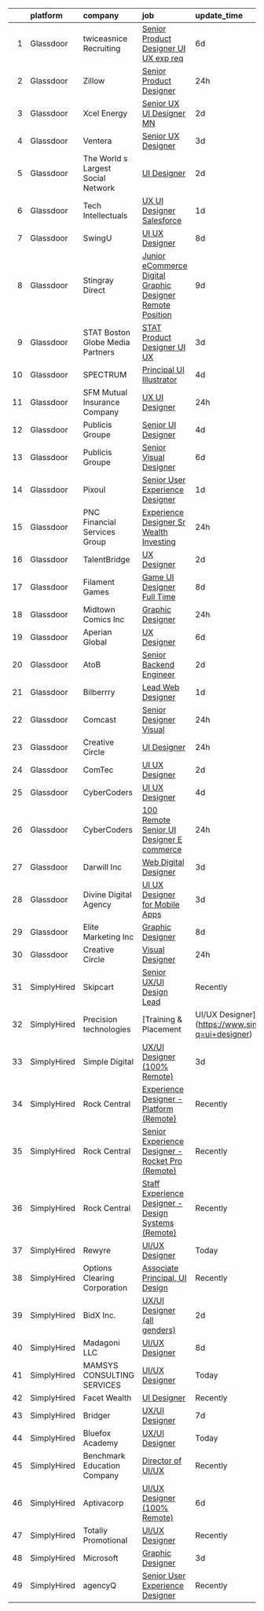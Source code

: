 

|    | platform    | company                            | job                                                                                                                                                                                                                                                                                                                                                                                                                                                                                                                                                                                                                                                                                                                                                                                                                                                                                                                                                                                                                                                                                                                                                                                                                                                                                                                                                                                                                                                                                                                                                                                                                                                                            | update_time   | location              |
|---:|:------------|:-----------------------------------|:-------------------------------------------------------------------------------------------------------------------------------------------------------------------------------------------------------------------------------------------------------------------------------------------------------------------------------------------------------------------------------------------------------------------------------------------------------------------------------------------------------------------------------------------------------------------------------------------------------------------------------------------------------------------------------------------------------------------------------------------------------------------------------------------------------------------------------------------------------------------------------------------------------------------------------------------------------------------------------------------------------------------------------------------------------------------------------------------------------------------------------------------------------------------------------------------------------------------------------------------------------------------------------------------------------------------------------------------------------------------------------------------------------------------------------------------------------------------------------------------------------------------------------------------------------------------------------------------------------------------------------------------------------------------------------|:--------------|:----------------------|
|  1 | Glassdoor   | twiceasnice Recruiting             | [Senior Product Designer  UI UX exp req ](https://www.glassdoor.com/partner/jobListing.htm?pos=129&ao=1110586&s=58&guid=00000181706fd07c869b2c0222494528&src=GD_JOB_AD&t=SR&vt=w&ea=1&cs=1_667dfe3a&cb=1655448785423&jobListingId=1007931494370&cpc=632C08DE5A4EA969&jrtk=3-0-1g5o6vk55r06d801-1g5o6vk5lq6ip800-6e69310f83411504--6NYlbfkN0AIiLXtwtv0BDns9BiY4ItblantFozdL6jLmLxNvS8mvsFZuf83cfUMwaallM92yFu0OMj2pIorILsO67YgYVJlg4QaGe5-r-dp-jySLR5rBk4Eo2IYqiTcSlDyTcYjn-ctKcv8kbCbyyemlxE0yOJPBR6EOeNo9eKq81sl0BFw4XTExJshO4PXOlHmPJCgmfA6BWc4cpD3JxCHqTwinBYc8cxyFon16626TZD_aRNZA6l98eC7Va0esWZgcMdOwzX4cPIm2cKc0CXqeoGOsWsMdXu1VFu_r5XmoVKa2jGo8wSFSn2jbwYDGaiBz_SwUBdNIlydlwPAtmTnX5SSk2zAULertguak8rggs0zQEUbhci2SI4-7zDbhPtbP7eLgzLEOdFiRZfVkVTCA0gTZ4vf7CPhjEk_peeGQfXHzSjWOgCEySAjr5tWYa_-JmmsFmLVBOCpwsioKfl8IYdHZ4hU_9yd-5W_KOCWl0NR1a-LYosBq1yiFlicLVFAkxQEUTK1JTmQrklvDkTbd1x0H-Va9_buuxIKJtlyD71b98TJPQ%3D%3D)                                                                                                                                                                                                                                                                                                                                                                                                                                                                                                                                                                                                                                                                                                                                                 | 6d            | New York State        |
|  2 | Glassdoor   | Zillow                             | [Senior Product Designer](https://www.glassdoor.com/partner/jobListing.htm?pos=104&ao=1110586&s=58&guid=00000181706fd07c869b2c0222494528&src=GD_JOB_AD&t=SR&vt=w&cs=1_3235b3eb&cb=1655448785419&jobListingId=1007945757810&cpc=AC285F3A3ECA6BB0&jrtk=3-0-1g5o6vk55r06d801-1g5o6vk5lq6ip800-f338a4c3b84c64c7--6NYlbfkN0ANMurRYyPEXg08u6OamUd1Mvhk-zhFSGYIZgoJR86UvYL2v6MoUqae-sD5DnU21vrTTAFpnqnC5__tpGelX6Awx8Uj8nEktq64UL9gPWmTeU5orfDnriC4hpbt9UGY9PuCc2rTnyoQLtZ2kWdCeDIjNxMAhKAd0am7XFogKvgD-rum3Xr1lxBfCOSaDw4sjZyjZkfUGT6th7oF3vAw9aKSbibbuIl8FcJrcgOOnQ9IT-fnAHqy2qBrK0NWojrPF7KlOtzr4z2vPoMUHUNWrGlsbsUJF9DlP7LX-Fe8c6mioU32YKH_830eUN_0Y6mbt7DWQUQzjXCSYOmSl4qD-4PRcDHj131ozKvw-sudgH5IzxWqtPIWTEXu4br2xgLNx2f_OrjClTLk5LsYQm1bMxa5szhFfITLXWY4Ri5Eq2nP2g80QNIxVrzGyGzscQlQc_8I_VsDGt4mBG017b5d57irf38SuINLgpBCLkgkMuGjZ1Fzamd0O7rZ129IcVM8Ex8NacmE7PafFIspBOSODJ7iwdoFTSjw4Dwj0SlZfIh5tIb3U8Rcr7njC_MkpRFSNTksZXtG19ymvK7NHI9Uoe5wm9bSnfW3QNZIZd6LcfJE90NAhp3Gaoj9nIHXnSiy_DFNx2hZJDbmAICZ4GZpgrgvsIEPIQNBL7-anMYw2pjKCoFIoqHY14rvd2RPiamEIR8XpAXsOjcoB17lbXw96hiOCct6Higl5CJV7a75GM4LTlPxu7o-r6obZ_H9cyw1jtwokZ5n07bYqompjYdIoygkUKxRbIITC3oPmajS3wbyN-tSlnRpZbHjVIzCLJQzj5Ib15rlh6hfVQuWUpWJDOpCV-p9_EYfrTyp6Q3XR_qQInRhbqqQYEn_0rNQS4Kj3oI%3D)                                                                                                                                                                                                                                                                                                                                                                                                                    | 24h           | Remote                |
|  3 | Glassdoor   | Xcel Energy                        | [Senior UX UI Designer   MN](https://www.glassdoor.com/partner/jobListing.htm?pos=114&ao=1110586&s=58&guid=00000181706fd07c869b2c0222494528&src=GD_JOB_AD&t=SR&vt=w&cs=1_3e65129d&cb=1655448785420&jobListingId=1007939848626&cpc=9C4F014304452074&jrtk=3-0-1g5o6vk55r06d801-1g5o6vk5lq6ip800-9f2b210495a02dec--6NYlbfkN0B-1D-e_ZYujhNkNlYyaLjJ6FcVQ233icvY0YU3o2VnplwYKKdLer6igUsC2PaWrJNGXmnJFI-vvlJkgqqi0jC5phTEmWgwu3HqDsMdeqn6I8tf8KqYk0V3HIhbqC8ZkUG23c846WFfgzpKjWc7LyGggfTfRgms5au_EBLf9wgupWaLDyy0zm3r8TmDGXqmrr05ScSQraPtwYvFZ1H7vhrchi_zM7QngPoX80hu4XcimfWgL9PZwwW4y7PqNgKKP_Hz3SlLBHHCeEqgw5SlWMoPMOWLlkvAtWTJeX8QvJRWafqXmaaxHvl0PaORtBve1QscfEg8ZVKO6y5xDTjvZgwaM_jLh-GS3g967IrbVL4s0eZwIls9NvUf20hQNdOAv66GlQHMkX9oN6EI7nGVKKve7mCVe8de3wSXEu2o7c0HkoHIXInMshFdczsCDrWs9YwdttR_OlLrK0QQO2jYtMp-WakqPalo66ntj51aH_K-sclNP0sS0nB7S9QQP2lxvWDZT3ti4bgqtpJDSoRlDVz9kKg41e0JyEUhz5P2SESdxSXw1GH_CYGRPwlUDUU_PK9Ee4aeWn6ES9iySutUwqApEcLzLQaIOF_XWWvsICuIxg%3D%3D)                                                                                                                                                                                                                                                                                                                                                                                                                                                                                                                                                                                                                                                                                                   | 2d            | Minneapolis, MN       |
|  4 | Glassdoor   | Ventera                            | [Senior UX Designer](https://www.glassdoor.com/partner/jobListing.htm?pos=120&ao=1110586&s=58&guid=00000181706fd07c869b2c0222494528&src=GD_JOB_AD&t=SR&vt=w&ea=1&cs=1_3b4f47f6&cb=1655448785422&jobListingId=1007936529988&cpc=87A0A889578C8297&jrtk=3-0-1g5o6vk55r06d801-1g5o6vk5lq6ip800-82dce3c315d6d39c--6NYlbfkN0AS3oPsAAmCngCu4U51_2RxXyfS7TdWOFtWPOafNW52I9mnargnUyPFTlz2JtZIE5R9cbg-8OZhzfjoHlrkedTWhsAuN2fRl-fhdsTVANjSnd20K8bE6quzXCrrZZWFgFlP_BX0wri-NuA7VQP8bDYKlMUtenj4PCQ9rRB_24GLOcz378yL4M3CLDHwL06q9j9elAFcoP5vbN8KTpioeC2tl4WVcrDRui87p4UfZvL3SIIquS-WaORHrVk-tXvWAtxs3LTC8nC4f6Oay8GFVtoBSWSvvUrHVeR5V25Lf-PoUJGPEl_sjleTXobshYW1xNIvTOW5Hh066lqUFv2_aRndcUh2vKHu0pxdiVg55y7ZtMNUrg7IanHJliKJP5nKxytfpu-mLFkqvmnF92bBx4D6Ey0vRWKjJofv4lW-_laPpWA6vMb6ZVcVk3m5zmE1BTFkHnaULirpCxPMeq9Fx15Jd02chxsWYnYg0lvPWLw4FXQ53AqWasUsv8QuEw5TvY8%3D)                                                                                                                                                                                                                                                                                                                                                                                                                                                                                                                                                                                                                                                                                                                                                                                                                    | 3d            | Remote                |
|  5 | Glassdoor   | The World s Largest Social Network | [UI Designer](https://www.glassdoor.com/partner/jobListing.htm?pos=117&ao=1110586&s=58&guid=00000181706fd07c869b2c0222494528&src=GD_JOB_AD&t=SR&vt=w&cs=1_a82d5545&cb=1655448785421&jobListingId=1007940701344&cpc=9DC6E4D8324653EE&jrtk=3-0-1g5o6vk55r06d801-1g5o6vk5lq6ip800-f86e285eeee8cc2f--6NYlbfkN0DSgjPPcnEdvoK3uuxfISLALE6pB1FR7YSHOr_tSg5_QGIhoz_2VqUepdcKLBLI_zSM2ofyPzeQLiYgPnwYkXZIEVa1yILiUcN8AhI95lHkhFGFSjZoU966EcETcjfezToZbDD4sNZzMfbbe6Y9PzYCgbAkY-UKTxc_sAa6G-5-d_yJ-V1HImVNUhQsxNii7SQgzGsoFe2hk_qwysiIC737ONaZ7Tm8Dhe2HTO6jyevIr1FJVnshyTcT1Rnt_coPFTqgNr0JB5KG_qdW9lo-rDAGaQea9YNchmOn0RFA7zDFWd7t64EDxou-emo2A_pS-2ikV8MCha7OSmghMyprxtdZZSqKp-OuNoKtgcMxJIx6yItWkzGfygSiamS8Hv0AhU2eH__1oOSGxL940hrm4vKC81xyRCpMcp8cupAzSrkdB8-TMKpGuSlTckUXJopY3BWOR_WMxV2jQI79gW_TyWWcK5ErbDJC3CRi3kn7L2G_lGngGMeVTZXDy-grmVP18ud0PJjIyU_nKrurpBAZn04u2IyvuGCRGblxfklvPYmJ9SsdTAk8rV_t9FX1tBfWdH5ohW8-Lejpw%3D%3D)                                                                                                                                                                                                                                                                                                                                                                                                                                                                                                                                                                                                                                                                                                                                                  | 2d            | New York, NY          |
|  6 | Glassdoor   | Tech Intellectuals                 | [UX UI Designer   Salesforce](https://www.glassdoor.com/partner/jobListing.htm?pos=112&ao=1110586&s=58&guid=00000181706fd07c869b2c0222494528&src=GD_JOB_AD&t=SR&vt=w&ea=1&cs=1_67628a90&cb=1655448785421&jobListingId=1007942798857&cpc=723ADC3DFE402989&jrtk=3-0-1g5o6vk55r06d801-1g5o6vk5lq6ip800-c17b44210cfe7005--6NYlbfkN0DzaDHVbxJ-LJZej0v9fk4K-FwNocoxjQ_zxp68kPBvctOBIAfBBfY8w6habPDUJeAMiIb2_shQouRFjE775UmTUjvG2TjcoPEJJuWtGoJijgyQcoi-GIr5-7eRumxEhPD1PjH7dObM9aPFGCUDspNwU4lFCIfcu4zNqSHctqkD9duSLCowkJwb72kqoER5M9kfOlHxRJouOfmuoCLgB-0qjaBUgdDJP5mTZzTnnUrmR-nY3becQD36KYxtA0HP1kiiIWFv87kwHYooU3sEqKl0Lo6RDEz2Ss0pKHDWNStAeTGxWZvfzCk6XZcgy5wCIoUrH6EhEmJf7rxtAw6NN6v0_Mtdl_FF0gMX6ZqSCRSkMg8SW1FmkUJOn6H-yweet0mHNWE_9AqBM2ry0wEgMh6cTXltZ6_Ui_iHe6LgxCVGyRVP0spMPeKqZvvwcvIYf6Bby8l0uaoHgzhKtgeCrDn-SwoT3YAFu_VoInaS-wHBeL4WPwIawxhin146-gLYdi-1DBLlUYUkcg%3D%3D)                                                                                                                                                                                                                                                                                                                                                                                                                                                                                                                                                                                                                                                                                                                                                                                             | 1d            | Remote                |
|  7 | Glassdoor   | SwingU                             | [UI UX Designer](https://www.glassdoor.com/partner/jobListing.htm?pos=107&ao=1110586&s=58&guid=00000181706fd07c869b2c0222494528&src=GD_JOB_AD&t=SR&vt=w&ea=1&cs=1_66a45b14&cb=1655448785420&jobListingId=1007926834838&cpc=FD1C1DA32C38CFA7&jrtk=3-0-1g5o6vk55r06d801-1g5o6vk5lq6ip800-90be412c0e78cf2f--6NYlbfkN0ByltNVdnI0zg0p1CfNvnwQ3h4bWp4Qqe6bePUFuzopcagvZS5ETFReQpOgwJrLri6wO7C9pr5XNKd0KawLG86jNJkdnhc3TTDn0o1kQ9gxW_v7I4sdmFpzgSULk4RFgIG0jUxNUX59MJqWqq5xMlMs5WB06EXACGAnE1JqSFg6rmmom_27daPs6bUvJJJlqKFk0nSjh7tLRMkZThfUpqwOHnULTSs-Rd-etf95yyrRz6xOefr7AAdNADTC1GwKE6pYJBPfI17LKVwBnnc8rpMwEFeEV-8fuBETLf7C_rS9XIlg0bG6hCPkuMexzBAEm8ePzBYsFyVvg7A59OqyHwfWy9RQnOW7uM3JZoai0s6Si5S5n24vL_vZmU-rU4Rwckn-EvagkJe1M7UxQTbj4xS0a9APg5JkOXGzVjn9Jel-O4VeJXFN2NJ9F7yyHaj8_mPoocPU98_ZUFu9nAImqnFGQblsVAsVywrZQ2yrXmDNxJid9NF5pSJk)                                                                                                                                                                                                                                                                                                                                                                                                                                                                                                                                                                                                                                                                                                                                                                                                                                      | 8d            | Connecticut           |
|  8 | Glassdoor   | Stingray Direct                    | [Junior eCommerce Digital Graphic Designer   Remote Position](https://www.glassdoor.com/partner/jobListing.htm?pos=124&ao=1110586&s=58&guid=00000181706fd07c869b2c0222494528&src=GD_JOB_AD&t=SR&vt=w&ea=1&cs=1_d8b04d8f&cb=1655448785423&jobListingId=1007923741709&cpc=334ABAF5D42DC775&jrtk=3-0-1g5o6vk55r06d801-1g5o6vk5lq6ip800-ca1309b66b79657c--6NYlbfkN0BhFJ8ddqZb8WQY2A-LeqcjzbfYC2yoFcx2RKsEMgWd6jGlCMHeR7ko2nHT3289qBai5XNC1ViXklPT3WNs2_u7ER1JOGWSYvxJxWskRdie3v46bNpVlxKyU1DIVQXhDtzHDF41iu98h4VRwKzPs6k3Veqtu8F_3ZVz8m1fz8iC-3euLieDQOUjgPFw16-zL94D4iQ6H6NQuWznv2knslzwVqAmBQEk8aqdII8Xt43usJs3LyuFv7MC_5stTHjyEUjhteTCbPus4NX-gSIXjfn92Hfkl7MknedC6o-dhKcGZm2qaeUUOUsg-Bo5ERESxTcHHZvZeM2K-fUpsv1DScl9IGvc7dA51UqE-VHO_iucN3_VrHyeAgAxu76X47SdEk6cLJJlpMkcuvNIoaC5jHk1_L0l_eQK0v0Pi_s1q9UC6aOWlNclHokqhAC4br5-j96X-sadRrEH6hpaTh6w4Bc_TqgTyI2ZMGGJUCI3DiMiBSe_y6shdYkiveUABfsgxb3SAPggKK_8fie_ZjUglwuUpKI8pncXQcr2S05ISHrggA%3D%3D)                                                                                                                                                                                                                                                                                                                                                                                                                                                                                                                                                                                                                                                                                                                             | 9d            | California            |
|  9 | Glassdoor   | STAT   Boston Globe Media Partners | [STAT   Product Designer  UI UX ](https://www.glassdoor.com/partner/jobListing.htm?pos=113&ao=1110586&s=58&guid=00000181706fd07c869b2c0222494528&src=GD_JOB_AD&t=SR&vt=w&ea=1&cs=1_c2c3ef58&cb=1655448785421&jobListingId=1007936188440&cpc=853DEF62E69EE75B&jrtk=3-0-1g5o6vk55r06d801-1g5o6vk5lq6ip800-afcb466d61672402--6NYlbfkN0A-tKeTEZgZ4GEqJFjdxCA7ZSt8RYfIyxOkRzZJeThYzOAV2PtLKqaG_VAmtd9ubE6ge8tx_gml7ipiKwMFTZQoNDsBov0vRBknGbBsrnw2ye1ULSabNa7JLkPpiltmy07kof7_QzlldiLoGz6rwbDWInVsoU8rCI86_1LR0dLywab02O1651pvpcIufNqtfXlLGq6utffB-8mZiGkEECXYLD34NyoZe0iN8ZQMRhpPbEfPAAEB4kRDkK7yAf0XeK43c66dmywwAK3rf3leYSUtOyh9kLQgis3GoJhq68Lrpm_Sc2KmXvJ2s1kvFrHgpoyiWwBz8dYmctQYEiImnHVM-1LgqUHoQTQmVF2PxUNZpX9PIrB8OxjnsqnC2VxPCnSMFCoa0Qzlr_pDjIm5fbIUKjaacoLQH5skZErLpKPKqDBquuzyDeMBErM-J8JPpbHwnisHcq4oxON-7DmjlFw7dwANrTO87oM0aXOYymd_rfKwQ-TSW2CiITejr-fjGSSL_b0R9qvihQ%3D%3D)                                                                                                                                                                                                                                                                                                                                                                                                                                                                                                                                                                                                                                                                                                                                                                                         | 3d            | Boston, MA            |
| 10 | Glassdoor   | SPECTRUM                           | [Principal UI Illustrator](https://www.glassdoor.com/partner/jobListing.htm?pos=116&ao=1110586&s=58&guid=00000181706fd07c869b2c0222494528&src=GD_JOB_AD&t=SR&vt=w&cs=1_a70066cd&cb=1655448785421&jobListingId=1007934357674&cpc=56632219D727AB75&jrtk=3-0-1g5o6vk55r06d801-1g5o6vk5lq6ip800-1e040d9602073708--6NYlbfkN0CeXNZYxOzgf11O9-TFJft4I5QLQjKTqoL33Rtx55G7TvJvoeF0OvnalWemQxNwsZsqUQxHls8zA90Nxg-Yq3WG6TTOe7tJBNqApO5EDmjOXtek82KIZdgkKqTuLlXNeehEd_vl6nUwD_8LUA_2H9cdFCSk6a8L_c_nUpUBGOSvc0FWShSA_31i7AdAO7n6N16m0WxP9azxddBdvVCeImnS5Kb4FGdMRUhiMi34LmbJXlMmkJnkoL7hdy7OF-KN4mbaaV1V1echFIIm2y1dqxxZ-yzyczmx2qmI2ToY3m0PcS4l2yoJXONyDxlkFs7oozNHx0Q-lv_jRxbD0-pw45WK105ZQ7fkhDtAmfmy-gTHcwrk55sPFwbiWLvcgG_T6t0nsFLGHXdDJwckSAA_eJQ0ZwIhWLfhcyHKRigMQfAloIpmLvRylE3OEA8vGGHNNh__U5Q44YoHkQ%3D%3D)                                                                                                                                                                                                                                                                                                                                                                                                                                                                                                                                                                                                                                                                                                                                                                                                                                                                     | 4d            | Greenwood Village, CO |
| 11 | Glassdoor   | SFM Mutual Insurance Company       | [UX UI Designer](https://www.glassdoor.com/partner/jobListing.htm?pos=105&ao=1110586&s=58&guid=00000181706fd07c869b2c0222494528&src=GD_JOB_AD&t=SR&vt=w&ea=1&cs=1_628f329f&cb=1655448785419&jobListingId=1007944905361&cpc=923E3B470662C757&jrtk=3-0-1g5o6vk55r06d801-1g5o6vk5lq6ip800-7cf0a50f4c95d577--6NYlbfkN0DGCJJsNFgBiijCeQWEYG4ZLQ-N2b-RB2IB-x00dOaovccDqVSMTW_mZ8lTXsQQ-socuEotRk3NVqrz8tywzesrdjdWMLC93x5XWpoXqqemX9mi2CMOEj9YwxJwoeb87lhyzeyRq4sE0NvqITcTsnLVjW-bBjlhWQQVU6i3DUvdyYCQlmbxwTXM_nD7sHQG8lyB6BW1h7BxlcazXUQRSnRuwy0pwxQl6WXMORSxPJQwg5PjR1W889S9zoxbhNrzm2L-AGOs30W7PthL3ju_KlSaisBS4xfqnaXk37RmrsMl18A4hH2J4ZK5I66X14tJlY8LQGAdxjlc8QjRyPqFVC-xIQ29_3_Y3zWMEBU8AG9G2so9FtqVGQs1wv8HYbu0fUI4UQWaNAYISEsjAM_TqEMXmpplLryy0KhhUhFseFJe3tBicDGqXb8ufv8GR90eUvkqcgn2sVCctek8tVZ0XolAP4iAsBSvhHIF7mK0YZMRWNIQtzlbmuV7SmcUHNMkQMsAPSNi7mjZog%3D%3D)                                                                                                                                                                                                                                                                                                                                                                                                                                                                                                                                                                                                                                                                                                                                                                                                          | 24h           | Bloomington, MN       |
| 12 | Glassdoor   | Publicis Groupe                    | [Senior UI Designer](https://www.glassdoor.com/partner/jobListing.htm?pos=106&ao=1110586&s=58&guid=00000181706fd07c869b2c0222494528&src=GD_JOB_AD&t=SR&vt=w&cs=1_be759cd6&cb=1655448785419&jobListingId=1007934425788&cpc=DE56C24FF6DEC286&jrtk=3-0-1g5o6vk55r06d801-1g5o6vk5lq6ip800-aee983b46e08ce7a--6NYlbfkN0D_XFSRfOpY7hhzl86VUrgfgdzYRVdqdkK81Ka1OFk9uvbkATakQEdFwrYHTgh9OVwBtHYeST2bQL9TLn0ge9ikjnCwDda721QH5SM_wN2lW88JiG-xDQTPu2z1IPPEBIKbtKHauZD99agMRnol-j85Fk8ELzP7vfs0rA58ICknyRskmf5mKEkS689JhzzZltw1yjBlmt_uMz4VSJRrrSpL62FFL2sNpIAM85Cd8OZdJEmwd9RtaU09B8CQyTYdKqXhXufRvtImP2nXud8hJ0KBLFZHe1-9rY53o5b4htg3b2TWOwbuyHbQuc9EPqBMEHu7OW59_YG6GZOFP-FaIqtbGM8qXsewl7vYHZUJr07tjcOtg0J5QeaITTPQabIl8JIh4b7wJVWPEuE2NeETmhcIcerR6F8L0_gNrbN4H_EV8pU7-DlSXJHnWWLduo_AZErqGaNw_bmMoZJOpAdDTjNEp8E0VhtlqZLh_oUNGgWXm-etIv-7OLJ4HaVIsyUuFIrff4GQW4NNE3n21zRENYGFjIrCnoR0FOutC_2nPJw8gAqHS3iSVra3pUMsJIlyDpSo7IXRmpGzWA%3D%3D)                                                                                                                                                                                                                                                                                                                                                                                                                                                                                                                                                                                                                                                                                                                                           | 4d            | Arlington, VA         |
| 13 | Glassdoor   | Publicis Groupe                    | [Senior Visual Designer](https://www.glassdoor.com/partner/jobListing.htm?pos=118&ao=1110586&s=58&guid=00000181706fd07c869b2c0222494528&src=GD_JOB_AD&t=SR&vt=w&cs=1_c27d1236&cb=1655448785421&jobListingId=1007931990830&cpc=47CFDC01B3F81FAC&jrtk=3-0-1g5o6vk55r06d801-1g5o6vk5lq6ip800-200b0b7e09093512--6NYlbfkN0D_XFSRfOpY7hhzl86VUrgfgdzYRVdqdkK81Ka1OFk9uvbkATakQEdFwrYHTgh9OVz712v7yAXo1OJaMfwI1HwFr8tlHOwRmShCRekn71ZVCw1HwcjkupCcdoGKZMJQb9yZHtIjXC-_2BCOvVNR4Oi8sUBlrYoyT4pTX3iw3_JejVNxofy9PAv3rG3M2qULwuwR2zWb7aBUyj4QW11QuQYn5eSDvxtf3QtDveafNhadVdjQ6p-XgjsZJjzWqA5JgfAEMlaEaYO-Q1aUeszZ1oOc_vaqjhvrvQY2e74HEPoj1E5LeL-icSoXW0I5Dl9Nx9lKnutH3CJLz7MMz8z1rOD91l5NRsyXSiRzDAayscEN7gOJIqSswoIUHL0zhW-cHdTOUHLf8UUuVLBPYVC5xdDneWgzCPMNqZ8jYLRVt-CwxtSTbMGkkgHLI7kKWT7PQWmyrvgIyK_lq-w3yX0cp-ym7mi1VYAlv2v-sCWvj0Otb9GhekprMJyg6SwirtL30ey10GeG63mFfk_b17ocfxqA7nofpL-SepBu8Z_UPewxgw0TqI3gdkS5uUdmj3u0ksQCTT_9SbNdhQ%3D%3D)                                                                                                                                                                                                                                                                                                                                                                                                                                                                                                                                                                                                                                                                                                                                       | 6d            | New York, NY          |
| 14 | Glassdoor   | Pixoul                             | [Senior User Experience Designer](https://www.glassdoor.com/partner/jobListing.htm?pos=126&ao=1110586&s=58&guid=00000181706fd07c869b2c0222494528&src=GD_JOB_AD&t=SR&vt=w&ea=1&cs=1_053e5413&cb=1655448785423&jobListingId=1007942598765&cpc=F4EED0218A761C36&jrtk=3-0-1g5o6vk55r06d801-1g5o6vk5lq6ip800-884cc9844432e824--6NYlbfkN0DkuNNc9jtp8Paa5ic1vcdzrE97PDvQxS5P2e8AiHduyVRDHK2WVv4nBY9BMxqxYjIB8jS7QZYTNn76TUzrbENFBm5MIStO9KwUtzG_9ApUsYMsdXC77OFe42Y6BdVeT3WkFsAy0qKS2beTPizxqE1Suv3nvP5z-eF5EgzFD74t835b_kf-JxK0XcBR0Q85qdMTky4FQ_FF4CY3odHm8WXRUsIkWQ1eFAS7HAl54t_Jm_he8VAdgj1jxV5MYiJ_7p9r_bqHF9D2PhtpcYArhcSg7YsmyFPoiujzTMiCNEun0Tm381PB_koYcNzXlYHUWsiVHrpr8Onse-X2vIFbhpprbLSgO4ScRJkUfd7ZZyMk4F3XJt4mSph2oTChRAIa3-h5OSY505bZxDAkBxU6SuGCn6jqRDT2U7FQ1rZp6E2UwW5GtVVWcBIPd-IQcQUw910nYchHkAwpjsiuOGldx18RfYOIb-NA3EiguRZEVS2yVZC5P96dchUf-8zDRrdb_AkwnLM-2F-Yew%3D%3D)                                                                                                                                                                                                                                                                                                                                                                                                                                                                                                                                                                                                                                                                                                                                                                                         | 1d            | Remote                |
| 15 | Glassdoor   | PNC Financial Services Group       | [Experience Designer Sr  Wealth   Investing](https://www.glassdoor.com/partner/jobListing.htm?pos=119&ao=1110586&s=58&guid=00000181706fd07c869b2c0222494528&src=GD_JOB_AD&t=SR&vt=w&cs=1_9b3cc95b&cb=1655448785421&jobListingId=1007944752734&cpc=B076152010A3B66C&jrtk=3-0-1g5o6vk55r06d801-1g5o6vk5lq6ip800-3d0f4064b1d671f5--6NYlbfkN0AMofH_6zXbiqn6xehDj89HQNfpf30LHk40Y3Yl5cZTpm-EXukPQNetNbgZyPcaSjnm3NNTeHrJ5sdLLX0wurRDPd-TKP-xVg6vSmzRkdux712hdCaEb0xHJH_yH6iZ2oop_AKOB9bFyZfwOEoXVBpNwi4t1pzuC8OSshL0bELzbEbTB6rHLOpDKGTAxbBVufK_4eFB2ePerV-697CV6MtkYIQooZ6jdl79pZ2Iawa5nTjYASL6cjya5BF3zmQSv64Goph4dzwUsl_i8fpOFPPzp0P-VfNHB9wL2vRVPZEDp2w108TFazGkB6qxA8BxcraPuJJAkic4TVmXZw6RQmu5NKkFUGUEwgC_rx4iptPKnF9MtnsFm5KYKM2twYVVGcgDQdK6DZ3QHWAM0aVZDTlgA3UaiKPDO0WryAZ4KTSQWwfoxzN1WHMf--L8z9RmY3T2bAL_MlrxO3G2k-nmmPR5KQEuqXxg-rSskShrsU4BykfIrYJScInOLdj9vNzGC8gasDqqM9aPXisHl3_VyDEsigTGnEW5Jp6t7syOqCQK7GY1Q1lKYmB3dqo7x7OJnnxnCwCEUbqYSa4UqSQBA4YyOmfwr6FG5-ncdcGXUZF4sDvzFjrxPc0kCRVhwq0DWo6anvrEbTEp9_bw2AykYjLsfPbTboMJFHPaY425sfqLESpAvIABXjir6JkkSirYd9qEkrOe8lVD3IzWrPHLsanQGIgFqXeyQwyD-mdp34Ku9BbV2vJ6eaH6vWZwiSAuPIAkGOpENMOtzomYz3KJmJjiKAuKFAYRt5g3CYHl7VC94v_g0z8sEeDv8Lk3tGVx4ZaGzenDh0vqJeG-BY1TzITrgloII3Lfjj3nn3mnOTLtYTXsLjIREpORUET8Hh03c0EOqpZEYUblGRBdn-QID9Tf2T5iPfpGdNXpPEdRGZuyAnpt1XPk0zVDkzdGNGnUzZ8s_nfTaiKiTKHDAayp26nKxqjVGnXOUyjyY4XhPbaDagc51cQncvD7ei13I66TmRr8WBVMmXKqs3bz4k0kdmvmAKieuGXFdghJsb2m5fN2ICmQnVnKzGylGWG2XJkYCxvHY2nHZ2LM61m9znC5ldt5Cakr5Y0dslYjyICrfgXMN7z3BA27nKBAeYr1W6QN282BGJqffsUHtLySHaIerva5xBzbcYCEYadMQMZANFNPhdtsPKJy_MV2JsrvXyR_rSDTSARUHfjLdMPFFeca4S4SfKLrqBdTafg5dYtpmA0Et1DwduKZuLtZqj1v_7GSR8M%3D) | 24h           | Pittsburgh, PA        |
| 16 | Glassdoor   | TalentBridge                       | [UX Designer](https://www.glassdoor.com/partner/jobListing.htm?pos=130&ao=1110586&s=58&guid=00000181706fd07c869b2c0222494528&src=GD_JOB_AD&t=SR&vt=w&ea=1&cs=1_07f119a5&cb=1655448785428&jobListingId=1007939214735&cpc=AC285F3A3ECA6BB0&jrtk=3-0-1g5o6vk55r06d801-1g5o6vk5lq6ip800-ef610af0d2182ffc--6NYlbfkN0DZcUSKf09QEPjU92MgBh3QGsHZtcEAom6wyh4CYwXTItQwqD1uS6iWoqbGyBIjoa2qIYZ5i6WdT2EOqGsAYU75f_Lb8fGdfFENrVpygk7KAJiiLYY-Ji2kHY11uLlIRdP1QnrzKKJlHi7wELee6qdiDL_8kJZEV94t_sDpwXhR21AIirBM7ysj2soSqpXAPwpoZUaoXBeDCLAW0X91CHiY1pifEWaaWcsXQogamAVu_wCB5VZxxJJHbRoPjAOfFvzsXNOkOXCPCcAKDZzoQ06lmPyAqQWgW6vvaIp9Fv4CKiA8gPusRLcxi3JmF3lNEvp43wCRHRHCVCIvwtMBsw0bahW2de8GJo5XJ5nUR6_BDKL_8BGBvyqLN94k2FiNwf5gjgSVGY-nlWAIYa_YAZTZrDjQkGIPlWcZXQ8JH3y0RBGIqjUEZIReTl61Y8BhLwuFj6r2baXNTDp8qge_AZpEvSCeAms810aWAVwiPKQhXC6Slisi1GSG57BHv7TyjFAvbUlbcYWlog%3D%3D)                                                                                                                                                                                                                                                                                                                                                                                                                                                                                                                                                                                                                                                                                                                                                                                                             | 2d            | Remote                |
| 17 | Glassdoor   | Filament Games                     | [Game UI Designer   Full Time](https://www.glassdoor.com/partner/jobListing.htm?pos=110&ao=1110586&s=58&guid=00000181706fd07c869b2c0222494528&src=GD_JOB_AD&t=SR&vt=w&ea=1&cs=1_e5fe39ba&cb=1655448785420&jobListingId=1007926667899&cpc=48B9F4758953335C&jrtk=3-0-1g5o6vk55r06d801-1g5o6vk5lq6ip800-5741f9704e3fa8b7--6NYlbfkN0CIHMGocNKd5hoXLwwKXhS247lQakt22NtwViB8HW65UO_fRUkh-j7Og1M8k5VNV9rYplI4LJe9i7ed3Kmy23rbClFjac3rCags56SL1kJCIrYQichaQUGDB8kNDj1U_zqYlK7mbJnHBhK4jTqTofAnaxL0YVR1u6q9U8_vkCS7BryN6jYcYPvTQf9_mBiQkZoitT4xoOgTgyodbes1MKpym70x8wgiqDBbcfteeX2CMWMh6Z8RsWlpQtKsXNbXQDeYqs-rRApAkw0CCxIMVSWu7KLOuMsgwg6Q-gNvjYiDQub21IpZsn_pF0nUv4e7oTCUG8OpuC7zwnemxb4S7JE_IRr8kujJjT2jhyFHF6x2J8C9ankhBnD_uwVHC1xCoqsM27xV_3RDCl5eluQXsJeuTffQnEyCNGh1o8cUOKXyjvOwae_xgdWpkiHilzO_BAlOajVA1ayozQ%3D%3D)                                                                                                                                                                                                                                                                                                                                                                                                                                                                                                                                                                                                                                                                                                                                                                                                                                                            | 8d            | Madison, WI           |
| 18 | Glassdoor   | Midtown Comics  Inc                | [Graphic Designer](https://www.glassdoor.com/partner/jobListing.htm?pos=123&ao=1110586&s=58&guid=00000181706fd07c869b2c0222494528&src=GD_JOB_AD&t=SR&vt=w&ea=1&cs=1_084f2dec&cb=1655448785422&jobListingId=1007944548648&cpc=3DB599BF2F4828F0&jrtk=3-0-1g5o6vk55r06d801-1g5o6vk5lq6ip800-af83bdd50e353f63--6NYlbfkN0DgpC0AqaZYv0kwEbb_muEU0_zlHN09orpS7bIJvYSRsSslULrYBLyprOnS9oDh7dPY43Os80G3csTPtgwh1Sw3MQnHTC97JgFJdEfIFwTy8x2yAUDZcaK1DA05hQMPkpFLGvcSmkQml_aNMRDte0o0R-C-36WG8jNox_WTuBIuZJETdIx3681vf-nnPLE2nOi4Wk0ZFGubQBErpv2DyZay1zn27TOOQG6n7w_5owmgeGpy66AE2mAaMi0pdH1xonAjer0oqfeQ5uHRe-lRmp4U-kfBNGEVpv_i-C0r8x5EWJp2a-V47M2SsSKbdJkOgi-0ZNzrNd5KKxzYH44nghMgT0IRu9a7_u_genqAkkgt1Sij2G79IlR7EN6V5C5a1q2IpTdflhoMZPjZ_iG-bDqH820m0OvCdcuPwNFpP56Z1PB2KDdi1vo-Y51ehzXJM9wTv1l51wH9ocsAnNFS1ZDzDc41vYR7EG6FNqDAbuKXrXMi9pT1XHt1U4u5puC8PjXq0oIl5kjcBL-uSx6Ed2uV)                                                                                                                                                                                                                                                                                                                                                                                                                                                                                                                                                                                                                                                                                                                                                                                                    | 24h           | New Hyde Park, NY     |
| 19 | Glassdoor   | Aperian Global                     | [UX Designer](https://www.glassdoor.com/partner/jobListing.htm?pos=103&ao=1110586&s=58&guid=00000181706fd07c869b2c0222494528&src=GD_JOB_AD&t=SR&vt=w&ea=1&cs=1_40d8f31c&cb=1655448785419&jobListingId=1007932592886&cpc=D2A6DBF304636DC4&jrtk=3-0-1g5o6vk55r06d801-1g5o6vk5lq6ip800-8ae64488bfaab031--6NYlbfkN0BFv8DQX2y00zLpje5woOChd4SiJhl9NW6UMR2hvdMaqWN4OzAyqEr7nJ4H4fSvu8I7Nm6ONYnEtjdvjBy4uUxspQDWeXMcpLP4Lz6R1wk8BOi43TWUz84ETSuHnun8rh-aRAA3ZszZZ0ZucpRF1M5rVliSw7oISYed3iBlBs2yQVu2xj0uSbzWxQY8yEyFEn4Ig_YvAuWM04D_RCR_yKLJeoEO2OtXE2MJIaTyv-DfUviPh16P5yjpjEJoAsvUlqzzVB2sunALqsRPJdXQ-p7ycP87Cwk0L7Puksz0VHq2wI3-ZQLYKhCfeUgWjT9OjP2T6HYlc8OTDxnKlvH3dZRm6lGVwfrj8MT9EojTE3AKRWTWtO4QNQuripJJPfyPxl-h2b_ICuac9BtN3r9umji0gT4460UT19pv_zvp64Cm0dTSlQA7ESlcKQWwm7XRDoL04YIIPdvD5VUukUx7CZWqrJZV7AdB-xE83_a_jTGCVCpGmYFpUSyM557iJ-jKZPmUllpzvEM9KrLii5VgMKo3iFMyuywFqLFVItFU-fV0nTeMIpfA5WGDyyzFMNDsFw29iqgm-Eaorg%3D%3D)                                                                                                                                                                                                                                                                                                                                                                                                                                                                                                                                                                                                                                                                                                                                             | 6d            | Raleigh, NC           |
| 20 | Glassdoor   | AtoB                               | [Senior Backend Engineer](https://www.glassdoor.com/partner/jobListing.htm?pos=125&ao=1110586&s=58&guid=00000181706fd07c869b2c0222494528&src=GD_JOB_AD&t=SR&vt=w&ea=1&cs=1_9a309717&cb=1655448785423&jobListingId=1007939185294&cpc=D3E44275D43A938E&jrtk=3-0-1g5o6vk55r06d801-1g5o6vk5lq6ip800-1e90bfe15aeea824--6NYlbfkN0A67EbyqQZ2m7633xFuWhEzGHB4JWu7JYf7ZqKJexKnqwkHDCuIAQHCKJqfnRVIPrSe7Lk1o58bDZ7rTBIGcnlPpREIAyxTXsjZvaLk9f3Cc4-tbUR4vLAlueAHx-nY69TddUnYY3Co1K7_hVFsEJUp_srG_ly14FR-u_ocR2KcwUmBNU4OSy8P-mjl_UbYLJwNvHK8tXD3EUs-7wmZN72HVWYZ7vwYBLA4KrBKhOsU3TdHiYyem1e2K1FcoshzhC73wdg9GkDP48_XUtR7v50ULPvtfLyvw2OPNz71h4VZzO7hAmvS2ZIDnfWWer9q2ItF52vOAJiKDvkliPTYKOM1p-ylvNmd-s4u5Vy8K6L1nxDsdtVNfUfxtUPnskdc_tXQmSbUoFFzZRZOdOhIYvAQUo0h93empEtoZx9c5N5SigPZ6Ybx6F-er6YiYZzGr9ZEw4Hh9Wf1uavgr_Sr2Aeqn87SV-fifOQxqk-mlVIfiBrAgwlpE-IbSEyXRKWCDHu_3vLcAC8s6A%3D%3D)                                                                                                                                                                                                                                                                                                                                                                                                                                                                                                                                                                                                                                                                                                                                                                                                 | 2d            | Remote                |
| 21 | Glassdoor   | Bilberrry                          | [Lead Web Designer](https://www.glassdoor.com/partner/jobListing.htm?pos=101&ao=1110586&s=58&guid=00000181706fd07c869b2c0222494528&src=GD_JOB_AD&t=SR&vt=w&ea=1&cs=1_63ab482e&cb=1655448785419&jobListingId=1007942550818&cpc=D6DEFEE27D6A642D&jrtk=3-0-1g5o6vk55r06d801-1g5o6vk5lq6ip800-2fa259b8bc2a6377--6NYlbfkN0B0VHCgzBu5oJHl_nOSLDdSoAslchFXqfwjA_Yt6CDEVswMBPYSj7zXFdBsHkC9w4sf0ZSyqmL8-qDXJymMk9amnW9P-qKhH-jfxfyJhu_w4kPFwVV9HEAXF8JqJSKOpZoh0442Mub_2bOp0yUjcCATLtpFTjqpN4SJ6YeB8cE2gvDFRBscKfwujhI1-NH7yyl16MqRS5ikISI33hq4nl3xJcXqAOh3tpK6YNamrC7tV9ozAq3koi844oTi0xF7uxyAL5xoBfANt4XdVIw4_GQqnu_gzLQn8iqqrpF9rNhPTbfgrdsNCdEvlc11LVnE4khLrnfDupNM4S8zkn7PU_fFD0NNqeHVxKz74xUgaVWsUReFtkd1vWzRc52HrlWx9XpaCiKUbJZrgpvoEncHjZ8Sz31R6y9KopFPKRjDgGSr9otoSGNL_I-aeuYW6h2MKtKUHyLocy60aFqxFhfVEurauUHWJhGGjreDejx_-HnS7ID4yrjffOnxGQ9ftwEypGs%3D)                                                                                                                                                                                                                                                                                                                                                                                                                                                                                                                                                                                                                                                                                                                                                                                                                     | 1d            | Seattle, WA           |
| 22 | Glassdoor   | Comcast                            | [Senior Designer  Visual](https://www.glassdoor.com/partner/jobListing.htm?pos=121&ao=1110586&s=58&guid=00000181706fd07c869b2c0222494528&src=GD_JOB_AD&t=SR&vt=w&cs=1_fa502490&cb=1655448785422&jobListingId=1007945592502&cpc=9DC6E4D8324653EE&jrtk=3-0-1g5o6vk55r06d801-1g5o6vk5lq6ip800-635c54cbb171e63e--6NYlbfkN0Cj-KmZPsf9w80C8b1WzNVrlanjD2SXJjxuCbUWHsXPZkFBy4Qr63BQAuS2-2ewJq68jr-AdHEPLTpFfzz1OC389uaCDDt_8mNKSN2kFDxvgaJESenjJVLMaitTbqOmg7GXrvKUItd58OaVVm44_4_ufvbIFWODefG8cYgSCJ4cDmn9dlZWVDUUchrTxVH3vdvbnJc_9VlYcX1mqvyn1Vecm6BQ0fRlYnz_I-DStEfil3cPlWKogR1grLhBcR3fVbMm6JNt55z85MWh6jThuab1WNfY6l4SZEzAM_wu48MpdQ0VgcUwUVa_txqKOvi0uSdNevw963XnB_yDVl0Pw9a2YhMbubMjAo7is852RiIHINqV3H-BrC1OT_9DZWpPQ2ien1ccjfQhl8uEmdC4MxBP9hdq2-u0sDQOayD2NSs3RDsSNnwpSlXCwCYl2Jk7Buz67a93OZuxglXOlkh7pdDgFFbWFIjvqVxFG-h7hzZF_ngadK_tInPMstcEPDz8DhHlmBC08Kltq2yLzYbxnu7zKmiAQgLh75J2N4MqCHQeEi4_68KnDacztLmWk_tYjAFBjaM0ceDHPh9Nw8Anzih1lYOZJXjoj8ScX8_sreSrY8Umw353pjaVa3zrmHhD-99NSwkCvUQv7udqHYgO514L8qXbSax3oWVCWTQJSUjkbcLejbUylGxWpEssdWsV9vER3-ggfcaN9RvICsj44N3sViW0yY4FUcxHiGu0ksihsrZELPQrsDD0tLlWRikW05PvsBlJDp6nbCAxvjlDOmTC87RVfOMpzKdABoSqjmCPW4HvyN2rJc_ppZ_XW51UC_G7Mlx4VHXjcx_3JqCw2rDp4c5oz5Cc_1lGzZ7WylC9zxhfAE3Z9QxYQNzum4rUqxEMLOv4jvC1kPtamxE92jIEPyY1E-PEuF0QbYfyDYfl0LvqlsX4RnKOYf6CqRjgbJ2NN8Ca54uXyZhRaxIvFZmazCHKbyWRUsBx1AJdcc20prBKqYRFD1VVG2s3r3KLaE73yq-jPAXqmuZ3K69NDchWj-wlvo_FtxMNrWxh0_VDdvq4j8cEzMq_jIj_2iEHnV30WcBv54hMdVBotxs-jIj_-9clNQwCvqo_N9EXiJHuHSjosTFD6v3H)                                                                                                                                                                  | 24h           | Philadelphia, PA      |
| 23 | Glassdoor   | Creative Circle                    | [UI Designer](https://www.glassdoor.com/partner/jobListing.htm?pos=102&ao=1110586&s=58&guid=00000181706fd07c869b2c0222494528&src=GD_JOB_AD&t=SR&vt=w&cs=1_c4cea905&cb=1655448785419&jobListingId=1007945540357&cpc=0F120DD93C91FC85&jrtk=3-0-1g5o6vk55r06d801-1g5o6vk5lq6ip800-5ae4d42f20efb39a--6NYlbfkN0BPwlZa85gbT4Q3XYQoU_uQn0Qmw9zd_9UNfmcwtqAVud1yvyq1Z4UAlx1bxhDUi3IgfPKC20xtm6310V4ZoOr3Zy_RrTg9ZrkI5GTbP07MOEQWK5jQUdnP_Ig4SXeQtJdclC0TwMvHQpLyVKVF6ZQk6pX3t6EGrRXo6NMqrpKAGEcCCsx2qMnW5eTlbDfF6OaL88dxFQuJk7JXtoiHyTqcuHG7B8y1G7VCSxdfR9qa8sYHL9z9RGL_S6SisYgLekhp_1kfiJwFDEIqaEsKBD1PBa69ribwXpi6flBzpNBC4VpnjOVQLlVR3rCqM9ouXXwdCi7kkswkcj8lLa_dWWExiRFHEVGYbkL3FlXugqtSLHU_19rsNlSWST60sLfDIe7uH_M9gAEnuXLHmJApSWRfuZ3V_u5ylginuzey5qahSIYP4lv0cF3S2bv_IFflPJE06ZC4QfYVncFgxhjsfOrITCKFRBtGNghSkkrv2IxxXYbE37e3i5cRkiLVs-W-EXbeIBYSRE5ocks1VIc5na2I)                                                                                                                                                                                                                                                                                                                                                                                                                                                                                                                                                                                                                                                                                                                                                                                                              | 24h           | Mountain View, CA     |
| 24 | Glassdoor   | ComTec                             | [UI UX Designer](https://www.glassdoor.com/partner/jobListing.htm?pos=109&ao=1110586&s=58&guid=00000181706fd07c869b2c0222494528&src=GD_JOB_AD&t=SR&vt=w&ea=1&cs=1_e9a4c035&cb=1655448785420&jobListingId=1007939676356&cpc=8795CF9063CD573D&jrtk=3-0-1g5o6vk55r06d801-1g5o6vk5lq6ip800-2b28b79fbcf8c558--6NYlbfkN0BSibhk05dWGFSNFBZsQKJgMX1ridlyg0q6rFcldLshXaTBl8KisOesY68w3r9K6yA_zjulyQy-3eJIgPzznmZ7FnctY9HBmnkGsQ1UeZAeEh_iuacGgyiruuLd95k-nNnC0Ar8iD2N-lFjGao_CjZE8Tj0qkX-Y-XHmLci4Ms9PeJJFQoI88KPtFRRj7gHcNclfxKAHJXZJoD7xgdKJmHIy1DmUim0xuX8CJ6Au1_lyZ6L8GDRgtqRB1rE6lUONcnnIk62xUAFIayrTQpMI3ypHywmcIV5ac_7TZOL1hJALaOqQjyZvVy25g09_9NAbdCpmX5QpQwoaTmO4NF8qK2V9e-DexCwGvHER75zG8DKcEBM1pbuDzoqygpk7DvXAgnYe1zldPTowmgO0Kv3f07r-Bzr-ONvLCMIfA4Gz4oPiBU4pcIjBqJXAzVE1xEpww9BHVAtsB-vc2myaTysCW2kBhS2i98EmBuQq7RLK4-sx4wDXH-BV3sMbb2vUWSSlnw%3D)                                                                                                                                                                                                                                                                                                                                                                                                                                                                                                                                                                                                                                                                                                                                                                                                                        | 2d            | Remote                |
| 25 | Glassdoor   | CyberCoders                        | [UI UX Designer](https://www.glassdoor.com/partner/jobListing.htm?pos=128&ao=1110586&s=58&guid=00000181706fd07c869b2c0222494528&src=GD_JOB_AD&t=SR&vt=w&cs=1_331cb8dd&cb=1655448785423&jobListingId=1007933640236&cpc=3DB599BF2F4828F0&jrtk=3-0-1g5o6vk55r06d801-1g5o6vk5lq6ip800-f6661a3dfc0a90b3--6NYlbfkN0CpFJQzrgRR8WqXWK1qKKEqALWJw739KlKqr2H-MSI4eoBlI4EFrmor2FYZMP3muM1HLk7vh5cULit600CUrbNYbtgArO82P5O4bMewoSFHX5SxKPBnwtZpFHpNr17A7EnfVeFh-n-deTUHneaaWIfe8F6qRkuv0TLQdo84043-7Ev-2lbIzQ0ef9gIxQBrAtvB41y7mucp3FgSTGV2qoqAGTpqbIE9_VTyZVoEjCE1P65tabASaEFqFNXyFJMeFl1DbAC_B4Lnw8qGjh9mU7jTvfZcxGz_LVUsehCwWgqHeNWYvVfbIg7WbNulkbKVnTUoBm_ZJYAseESqYBqAcf5tyApYYTnkncWlPtPLhfP0Z432ccaURn0BbmwIY1iISiGJxu2HptubNwzX54ZXLdl5K7wSoPzeauzaNtSo7-YPoaiiu1Akca4Dt2f2ZcvTFF5o5xn2BmM1fj8d0b3UHn93I0kLvgKyX0zKPA__u0p419OcbhpF71EJ4NKVzUNJsz8tXc5qW_3MOJTa281FGDN_pFRPG7d2V6Z_H3ULOnyKc5i4-yNXfsbnM4zk9dpKApN7I1PFNM8aaBU12Id9eLnrL5GiRaLMllSJaeHrz9wEYGNial6UhJjT9EXXun-RkmCqSbfRVIJ3Ho_dRA2_M90z1AutWBEwXNSRKZAdMM9yh7G9JAU8-SjELmEJSIrDM1eXGBtdjByTMnD7KyPxtCM29l5Fi5_qJ2D8-L7Wv_Z0hTmF04yX6T7RARkYxDCAIezOaHb1kv2Hd619vA2U5sqCGTcaCEafRc0igLSrZfYCci1M3yKI-1NT2zV8m_m-fzqpgbhIAbQa3oCJO3OAt8WM9u70QS146ZkAATfMs5bkmXXmO774KIBaIyw6Ftor2sIlXO639Otr-0Gjbufs6y6EbUpftZcBQ3a4LTBYlL9KWgvcg85mdnbz_jcltRs9kJUCKI49xnVNzDczIKaG2gdCpeRa3xK4KIPCvOdj_dpYWc6iKee4dCVC)                                                                                                                                                                                                                                                                                                           | 4d            | Atlanta, GA           |
| 26 | Glassdoor   | CyberCoders                        | [100  Remote  Senior UI Designer  E commerce ](https://www.glassdoor.com/partner/jobListing.htm?pos=127&ao=1110586&s=58&guid=00000181706fd07c869b2c0222494528&src=GD_JOB_AD&t=SR&vt=w&cs=1_03b0a194&cb=1655448785423&jobListingId=1007945390213&cpc=3DB599BF2F4828F0&jrtk=3-0-1g5o6vk55r06d801-1g5o6vk5lq6ip800-4ce33548dbc1b7cc--6NYlbfkN0CpFJQzrgRR8WqXWK1qKKEqALWJw739KlKqr2H-MSI4eoBlI4EFrmor2FYZMP3muM1QRfrEi_SuoILiG2Wr109E9ZsNiMDePdXXQiLQsrhfOYZKwnQKJuuwv88rsgoyjRRc2n_Zuc8Q7aN8lE1F7zbel8Nbg_yskBbCQP-E0ItiUHlnyi9ffHieyOoQraNlyvlvck97ayBP0BjM0E11ozs4S1HH-qMJKmcNXNndfk-240Zol0cYkSeYl6p8K_8RqvB6woNhr-5vlGtTD8v__FzP05FnlPkQrXT6LkX8LTo2yYl5by2QlgoAbLX8QVP19OAx96wYwz791fIoE3oKJz2oJZ0zUMm1yemT9bGS-fbDqw1yluVf50RVmiAXkXyZABE7fRd_9cFfBpOR6WP8IR7ZtXQK5BEFvFWP8R8o2Gk_m1flG1ZmqD1ocRtqcTUe7Wka43_mdimZ439Mft6QFBCljVFV5z9-ehReumGB-7lSdTkwzKwG0OjZ3Mx-WUK4rGZdQi2HAGbPr5fXVvRl0Kv99gD7pzFcAHBFoAidmrP84PUUERiH3nbIi1ssd5gGlw8jJax8H_Uh5QaSd9D7sSG6nLX424ApCLdLxmdn1Ia5Rg18huey4_pMvzPIplc41npZQWjo68FcnmYXSvZ_hjXr8BYvTnVkkxKeOGlZwsOqzTq3qjDKXPNrP8xIwB7z1nWfHMF8kh_oS3I2L126leznI9dN7rsBHBtMABCyDFA3VY5WDPI998e4n2Yf6EfKcgB_i2Yiq_2iwQXvBKA0fYJXcyBBAaqqbF8zTrglb_J8OcklSZU_frEP9SUOwD4qmT_NVh-OJAlQvgU72rIoKnoIMiJYYiKO-3r0Dd35LA9erDbY7QHSapZ-1A8ZW7Pi9rJS6XAL60JrXuVuMrDFbmoaMMZiYpzfgCyTGvUtaJmKGgjAHPgWqhRManizZOFBirAKOFNi8ye-cTfnpFR4mHKDZPqbQwtDjVSusAytrTN8oYEhQq04IlHLusZorsXszEE%3D)                                                                                                                                                                                                                                                               | 24h           | Santa Monica, CA      |
| 27 | Glassdoor   | Darwill  Inc                       | [Web   Digital Designer](https://www.glassdoor.com/partner/jobListing.htm?pos=122&ao=1110586&s=58&guid=00000181706fd07c869b2c0222494528&src=GD_JOB_AD&t=SR&vt=w&ea=1&cs=1_65a5a39c&cb=1655448785422&jobListingId=1007936508722&cpc=5EFBB0462F9C6B7A&jrtk=3-0-1g5o6vk55r06d801-1g5o6vk5lq6ip800-2179a8a5c8775ea3--6NYlbfkN0DypsFCypmbktVAPctVJ0kAfYeY4YBFD0h2s1GcwVYkexFmcvFepw1rLer4weyz2MsI_Go5NYxvC8MNULC3eg5_kev1jhrWdaAXupmLKdB0mTm9xgKgwyzlnhpCZf7tAviSn6j3C2PvcYwdCsHPtHnHyx03xw2SOLN6GG51c7ZUiOiW9xta1L3QO6agJqkRtq2C_njrUFcwdiIkddg2W6Gb3LH2iqRIzxELMie_CCztUBqLO-dRv0t12Gq9faXuA9nG37oza46oaERODryG3Ua7bfwa158zheZ8PjAtdyouyjRw20_jFKGSAsutUtKn-T-tWuuO9n2q4Etwbe9KoaPJazTKJviYZMuHuciHk7N7SZSrchmxlCwOZAei53gC43M3_rWoSViPdLtdeoXa4XFVRW27Ss5ViQuFOtVHWKzBIsIsCyaoxC86P066KrAV1JNrawNcDbcT6WuoOFEGp9O9leybSKmX29YqiFlM02yKvnK5BdYoamgFitM2NmkaDnagrV7kVsoUGA%3D%3D)                                                                                                                                                                                                                                                                                                                                                                                                                                                                                                                                                                                                                                                                                                                                                                                                  | 3d            | Oakbrook Terrace, IL  |
| 28 | Glassdoor   | Divine Digital Agency              | [UI UX Designer for Mobile Apps](https://www.glassdoor.com/partner/jobListing.htm?pos=111&ao=1110586&s=58&guid=00000181706fd07c869b2c0222494528&src=GD_JOB_AD&t=SR&vt=w&ea=1&cs=1_17daabbc&cb=1655448785420&jobListingId=1007936255721&cpc=7095061949A44974&jrtk=3-0-1g5o6vk55r06d801-1g5o6vk5lq6ip800-e26f2e323bffead6--6NYlbfkN0DZZww-p_mr8GWlqIRBY21Wjl_Fk3kglyx5_HcxykVqwa7Oh0kVVaxe2BihnJUnMVIrYHujqxcwwLDcYzT0UPDpezhB2cTdStCMakCpBQtP_x6WMQ_Zi7M8jGHmm7Iuh3h48KvW81tuw7rbt7xI56xTiQYiBza53cd1MfNC60XNo139gBQiId5YkJK_gpzX2lupugEyn4IPRuZtwe0hgjsZxxyikzTtYlcF_7KdTb-i4WWuez6Au6lqejJhhLGke_iBx55R9150G-Ye-B5swvyU8nJnEpeA1_qN8qob_-nG_a3xT121UzgVaGII6JnQfThZt_VcCbFIXogxcQvtmH7vxg-c9vhgWm9Vjdz6DBl51-G_7eEAQVjZvI1WJz45Q1qUtfLk0SOl7WAyWNVUscQGOYbyo2cOYiWEDStOltzbxT9lDl2n85fR6Fw_AgTEyW5E9Eb1rjukErpfxsb2hXlSRLHXL0LYyfEEsJAi6a14wuGPEnqugRQVinhkPzFC0LCMDIdL4faqHg%3D%3D)                                                                                                                                                                                                                                                                                                                                                                                                                                                                                                                                                                                                                                                                                                                                                                                          | 3d            | Bonita Springs, FL    |
| 29 | Glassdoor   | Elite Marketing Inc                | [Graphic Designer](https://www.glassdoor.com/partner/jobListing.htm?pos=115&ao=1110586&s=58&guid=00000181706fd07c869b2c0222494528&src=GD_JOB_AD&t=SR&vt=w&ea=1&cs=1_8770abf8&cb=1655448785421&jobListingId=1007926618472&cpc=9EDA28EADF1DF7F0&jrtk=3-0-1g5o6vk55r06d801-1g5o6vk5lq6ip800-4efde18eeea3eff7--6NYlbfkN0DeyJ4CP5CzwT7broxeUwKBt3co1QwKwWitRQqJu2WRZwIvvUV1CfHw0jtSuMsGdaYB0ElKEgvSf5ydGxz8MI7_H3dHjyNN4sbEe4CuqaltNsK2yVeB5hU0Zi0V2aQU8-qVH72b9b7Vt_0iCRIxXNN3oQFjFxJo-1rm9e8KsGNHyaWTVejokv-9ApF628prRotKvhOAosJmNcHSfz4EdEi8HvPegYrRjO37JrJvhIjN64_sXRPBL88Ckj90HPO6WpPBCUKTGIkKHz2ixHTiqkP6puGGnC7m9d-hlx15uY4SLIk45s9cO-UCNYBqLzecx-wiboZdMTexOY0Ac88R56CTm2_bcuMswp7_mD-JCWKuiENTYiZ8f3tm8C_6XKSUHcrX93dzTdsoO6qZLrtV9uJCKTt8BzGHjQ6RfDCbxdbCenoNI3UzFgzDUtXBO7-sLvr_Vup7YrjbSUWMmwzHeLTOprBES97Wq-Huz1I8we_GH84vGCgvZig60rdMXkdT2ms%3D)                                                                                                                                                                                                                                                                                                                                                                                                                                                                                                                                                                                                                                                                                                                                                                                                                      | 8d            | Tampa, FL             |
| 30 | Glassdoor   | Creative Circle                    | [Visual Designer](https://www.glassdoor.com/partner/jobListing.htm?pos=108&ao=1110586&s=58&guid=00000181706fd07c869b2c0222494528&src=GD_JOB_AD&t=SR&vt=w&cs=1_eb3c4170&cb=1655448785419&jobListingId=1007945022362&cpc=0AE43CF55DD5119E&jrtk=3-0-1g5o6vk55r06d801-1g5o6vk5lq6ip800-09d3073089603d79--6NYlbfkN0BPwlZa85gbT4Q3XYQoU_uQn0Qmw9zd_9UNfmcwtqAVud1yvyq1Z4UAlx1bxhDUi3LfeSGGN1qqjb-QJTFpFa-bGaArlJr3u1uP_mOaN3PnO7Y29o1hV1UpC0CbI5C-RRaw18nZUMwNyjKMV9qoTesuBykDUmENJ0OEbyVfvl1K2qEA7uhRhIwF9EPstX1WC3t_Ccz9IorX_oPwxawch9En6Ig3UWuRdnxEbK2ZtUtOT0jFOZPZIq7xrl1MDZ0PCtqGGqykP4hKP296lKe7YmfFmuR8YnLsuugdbSgzLJuTtd-0CN0jf0QJEYyA3H7ddbpVe_oHPs05VLnDlIeEIdyTa7jeBg7jH9ddrGqfPLfcPDPQ6hpWlLZuh3kS34jyd3T1E-RsQyCq9zwsv6b-aIDdWUKSiRtVrbChv1LZZajxAYV0_6qWooxbA9Mh4ZGy_jGsXEuqJ2jhpI58Ev4eBAZWE4fRuaooO1l0rhhBVU9QzZFKRaa6THPAtvu7bRi8OHNgpi21--mm8A%3D%3D)                                                                                                                                                                                                                                                                                                                                                                                                                                                                                                                                                                                                                                                                                                                                                                                                              | 24h           | Mountain View, CA     |
| 31 | SimplyHired | Skipcart                           | [Senior UX/UI Design Lead](https://www.simplyhired.com/job/b8bhiKm_66-0flm92GBUCPuQo9te4QU26zexBYiGWVWqfnRzQy_nPg?q=ui+designer)                                                                                                                                                                                                                                                                                                                                                                                                                                                                                                                                                                                                                                                                                                                                                                                                                                                                                                                                                                                                                                                                                                                                                                                                                                                                                                                                                                                                                                                                                                                                               | Recently      | San Antonio, TX       |
| 32 | SimplyHired | Precision technologies             | [Training & Placement | UI/UX Designer](https://www.simplyhired.com/job/PhD9qQZ8J92L5A11ncEj1Xe5LMvxj9TW_baqIGKV6xvKMp6i5Lkguw?q=ui+designer)                                                                                                                                                                                                                                                                                                                                                                                                                                                                                                                                                                                                                                                                                                                                                                                                                                                                                                                                                                                                                                                                                                                                                                                                                                                                                                                                                                                                                                                                                                                                  | Today         | Remote +1 location    |
| 33 | SimplyHired | Simple Digital                     | [UX/UI Designer (100% Remote)](https://www.simplyhired.com/job/Ly2BlPHISeUIaq1MHie8w616agYxcrjnV8J7jV9dHTGEfQETQBGO4g?q=ui+designer)                                                                                                                                                                                                                                                                                                                                                                                                                                                                                                                                                                                                                                                                                                                                                                                                                                                                                                                                                                                                                                                                                                                                                                                                                                                                                                                                                                                                                                                                                                                                           | 3d            | Remote                |
| 34 | SimplyHired | Rock Central                       | [Experience Designer - Platform (Remote)](https://www.simplyhired.com/job/_bULrOZq7B-ObGKYnFcLCIGO9l6soV9kdX1OZ6n67wwQz6V8mDBtsQ?q=ui+designer)                                                                                                                                                                                                                                                                                                                                                                                                                                                                                                                                                                                                                                                                                                                                                                                                                                                                                                                                                                                                                                                                                                                                                                                                                                                                                                                                                                                                                                                                                                                                | Recently      | Detroit, MI           |
| 35 | SimplyHired | Rock Central                       | [Senior Experience Designer - Rocket Pro (Remote)](https://www.simplyhired.com/job/WFOQFrw2mphynW-NsIpy91iE8xWR5Lm0fNy65Uhq_2M__KiA2xz0ow?q=ui+designer)                                                                                                                                                                                                                                                                                                                                                                                                                                                                                                                                                                                                                                                                                                                                                                                                                                                                                                                                                                                                                                                                                                                                                                                                                                                                                                                                                                                                                                                                                                                       | Recently      | Detroit, MI           |
| 36 | SimplyHired | Rock Central                       | [Staff Experience Designer - Design Systems (Remote)](https://www.simplyhired.com/job/wGe6C28J11MkzfioyR_m9oiPg-qKrUibYOhMeZWgwGUY78Qox31bDA?q=ui+designer)                                                                                                                                                                                                                                                                                                                                                                                                                                                                                                                                                                                                                                                                                                                                                                                                                                                                                                                                                                                                                                                                                                                                                                                                                                                                                                                                                                                                                                                                                                                    | Recently      | New York, NY          |
| 37 | SimplyHired | Rewyre                             | [UI/UX Designer](https://www.simplyhired.com/job/NXYx_O6Ds9JevBrfp5c0M6YzhOFp8x4jDVUl_gCpHIWTMG02hLbUcA?q=ui+designer)                                                                                                                                                                                                                                                                                                                                                                                                                                                                                                                                                                                                                                                                                                                                                                                                                                                                                                                                                                                                                                                                                                                                                                                                                                                                                                                                                                                                                                                                                                                                                         | Today         | New York, NY          |
| 38 | SimplyHired | Options Clearing Corporation       | [Associate Principal, UI Design](https://www.simplyhired.com/job/W92YsuUW4xbt8AD3mTP4SQGrVXpulViZ7_LHfCXEUtW2GMS18CQL7g?q=ui+designer)                                                                                                                                                                                                                                                                                                                                                                                                                                                                                                                                                                                                                                                                                                                                                                                                                                                                                                                                                                                                                                                                                                                                                                                                                                                                                                                                                                                                                                                                                                                                         | Recently      | Chicago, IL           |
| 39 | SimplyHired | BidX Inc.                          | [UX/UI Designer (all genders)](https://www.simplyhired.com/job/EnyRchF_GUEO_newXvn7X2A3t5_ru6lmrnKy18Mkd-sH06grKco4sA?q=ui+designer)                                                                                                                                                                                                                                                                                                                                                                                                                                                                                                                                                                                                                                                                                                                                                                                                                                                                                                                                                                                                                                                                                                                                                                                                                                                                                                                                                                                                                                                                                                                                           | 2d            | Remote                |
| 40 | SimplyHired | Madagoni LLC                       | [UI/UX Designer](https://www.simplyhired.com/job/T9ZA3wDMBLemSJsqp7xwDhTVc8xdYZdIiNzAmqzvfxMkAt5I4ETWzA?q=ui+designer)                                                                                                                                                                                                                                                                                                                                                                                                                                                                                                                                                                                                                                                                                                                                                                                                                                                                                                                                                                                                                                                                                                                                                                                                                                                                                                                                                                                                                                                                                                                                                         | 8d            | Milpitas, CA          |
| 41 | SimplyHired | MAMSYS CONSULTING SERVICES         | [UI/UX Designer](https://www.simplyhired.com/job/LbVz-pNDlXeI_Ayxw2KeYbl-CjBdRg1RedFrgtf2Xhno16TiTA_PgQ?q=ui+designer)                                                                                                                                                                                                                                                                                                                                                                                                                                                                                                                                                                                                                                                                                                                                                                                                                                                                                                                                                                                                                                                                                                                                                                                                                                                                                                                                                                                                                                                                                                                                                         | Today         | New York, NY          |
| 42 | SimplyHired | Facet Wealth                       | [UI Designer](https://www.simplyhired.com/job/YG2P0LvlRR_Xf1OsxRjJwYky2F1PMPSEQbjwgVDTzjnMBa6of7PjHg?q=ui+designer)                                                                                                                                                                                                                                                                                                                                                                                                                                                                                                                                                                                                                                                                                                                                                                                                                                                                                                                                                                                                                                                                                                                                                                                                                                                                                                                                                                                                                                                                                                                                                            | Recently      | Remote                |
| 43 | SimplyHired | Bridger                            | [UX/UI Designer](https://www.simplyhired.com/job/w0hvcl-RFZpJKp63tbMSJPOfCq7tquRwF2dNrjAeJxMx_IiLGVC_tw?q=ui+designer)                                                                                                                                                                                                                                                                                                                                                                                                                                                                                                                                                                                                                                                                                                                                                                                                                                                                                                                                                                                                                                                                                                                                                                                                                                                                                                                                                                                                                                                                                                                                                         | 7d            | Remote                |
| 44 | SimplyHired | Bluefox Academy                    | [UX/UI Designer](https://www.simplyhired.com/job/fgYDSoQ3R_d-1ji9TSb5VCnzBWYm_OMU44qvluXA0sEeK49pHDz4uw?q=ui+designer)                                                                                                                                                                                                                                                                                                                                                                                                                                                                                                                                                                                                                                                                                                                                                                                                                                                                                                                                                                                                                                                                                                                                                                                                                                                                                                                                                                                                                                                                                                                                                         | Today         | Remote                |
| 45 | SimplyHired | Benchmark Education Company        | [Director of UI/UX](https://www.simplyhired.com/job/KO1eYouOodomWKEI8o7VRvBWWjPBnon86SDLTSpqVdH5p7BxDSV2LQ?q=ui+designer)                                                                                                                                                                                                                                                                                                                                                                                                                                                                                                                                                                                                                                                                                                                                                                                                                                                                                                                                                                                                                                                                                                                                                                                                                                                                                                                                                                                                                                                                                                                                                      | Recently      | New Rochelle, NY      |
| 46 | SimplyHired | Aptivacorp                         | [UI/UX Designer (100% Remote)](https://www.simplyhired.com/job/GDOABpGnTrTHXrUJmhNgItidKn9p0PY_AbrD-ubigTW8kKiWUwACdg?q=ui+designer)                                                                                                                                                                                                                                                                                                                                                                                                                                                                                                                                                                                                                                                                                                                                                                                                                                                                                                                                                                                                                                                                                                                                                                                                                                                                                                                                                                                                                                                                                                                                           | 6d            | Remote                |
| 47 | SimplyHired | Totally Promotional                | [UI/UX Designer](https://www.simplyhired.com/job/TAP3n-dbaidhYuhsEqrtp5uyfaaTxOCoIGd6imHD0i5nzgDsi9NyzQ?q=ui+designer)                                                                                                                                                                                                                                                                                                                                                                                                                                                                                                                                                                                                                                                                                                                                                                                                                                                                                                                                                                                                                                                                                                                                                                                                                                                                                                                                                                                                                                                                                                                                                         | Recently      | Coldwater, OH         |
| 48 | SimplyHired | Microsoft                          | [Graphic Designer](https://www.simplyhired.com/job/uYQkYMFQHlWfJRd_vAdBm9lTGmxMPl7KJehCIpHQ9w_7i7o0rH7AQA?q=ui+designer)                                                                                                                                                                                                                                                                                                                                                                                                                                                                                                                                                                                                                                                                                                                                                                                                                                                                                                                                                                                                                                                                                                                                                                                                                                                                                                                                                                                                                                                                                                                                                       | 3d            | Remote                |
| 49 | SimplyHired | agencyQ                            | [Senior User Experience Designer](https://www.simplyhired.com/job/cIDtvicOoH53aMYEP0Ljm-akwv5PTKqGSpFWDKdyocaD4666RjrRkA?q=ui+designer)                                                                                                                                                                                                                                                                                                                                                                                                                                                                                                                                                                                                                                                                                                                                                                                                                                                                                                                                                                                                                                                                                                                                                                                                                                                                                                                                                                                                                                                                                                                                        | Recently      | Bethesda, MD          |